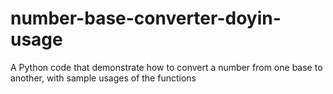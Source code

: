 # number-base-converter-doyin-usage
A Python code that demonstrate how to convert a number from one base to another, with sample usages of the functions
